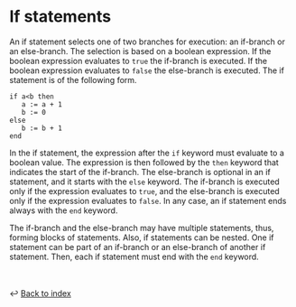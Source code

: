 # If statements

An if statement selects one of two branches for execution: an if-branch or an else-branch.
The selection is based on a boolean expression.
If the boolean expression evaluates to `true` the if-branch is executed.
If the boolean expression evaluates to `false` the else-branch is executed.
The if statement is of the following form.
```
if a<b then
   a := a + 1
   b := 0
else
   b := b + 1
end 
```

In the if statement, the expression after the `if` keyword must evaluate to a boolean value.
The expression is then followed by the `then` keyword that indicates the start of the if-branch.
The else-branch is optional in an if statement, and it starts with the `else` keyword. 
The if-branch is executed only if the expression evaluates to `true`,
and the else-branch is executed only if the expression evaluates to `false`. 
In any case, an if statement ends always with the `end` keyword.

The if-branch and the else-branch may have multiple statements, thus, forming blocks of statements.
Also, if statements can be nested. One if statement can be part of an if-branch or an else-branch 
of another if statement. Then, each if statement must end with the `end` keyword. 

<br /><br />
:leftwards_arrow_with_hook: [Back to index](../../index.md)